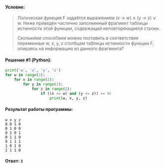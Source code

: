 #### Условие:

> Логическая функция F задаётся выражением (x → w) ∧ (y → z) ∨ w. 
> Ниже приведён частично заполненный фрагмент таблицы истинности этой функции, содержащий неповторяющиеся строки. 
> 
> Сколькими способами можно поставить в соответствие переменные w, x, y, z столбцам таблицы истинности функции F, опираясь на информацию из данного фрагмента? 

#### Решение #1 (Python):
```python
print('w', 'x', 'y', 'z')
for w in range(2):
    for x in range(2):
        for y in range(2):
            for z in range(2):
                if ((x <= w) and (y <= z)) == 0:
                    print(w, x, y, z)
```

#### Результат работы программы:
```
w x y z
0 0 1 0
0 1 0 0
0 1 0 1
0 1 1 0
0 1 1 1
1 0 1 0
1 1 1 0
```
#### Ответ: `3`
